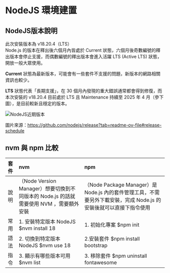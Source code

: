 # NodeJS 環境建置 

## NodeJS版本說明    

此次安裝版本為 v18.20.4（LTS）        
 Node.js 的版本在釋出後六個月內皆處於 Current 狀態，六個月後奇數編號的釋出版本會停止支援，而偶數編號的釋出版本會進入活躍 LTS (Active LTS) 狀態，開放一般大眾使用。         

**Current** 狀態為最新版本，可能會有一些套件不支援的問題，新版本的網路相關資訊也較少。

**LTS** 狀態代表「長期支援」，在 30 個月內發現的重大錯誤通常都會得到修復，而本次安裝的 v18.20.4 目前處於 LTS 且 Maintenance 持續至 2025 年 4 月（參下圖），是目前較新且穩定的版本。

![NodeJS近期版本](../assets/week-02/img/NodeJS-version.png")    
 
圖片來源：https://github.com/nodejs/release?tab=readme-ov-file#release-schedule


## nvm 與 npm 比較



|  套件  | nvm  |  npm |
| :---- | :---- | :---- |
| 說明 | （Node Version Manager）想要切換到不同版本的 Node.js 的話就需要使用 NVM ，需要額外安裝| （Node Package Manager）是 Node.js 內的套件管理工具，不需要另外下載安裝，完成 Node.js 的安裝後就可以直接下指令使用 |
| 常用 | 1. 安裝特定版本 NodeJS             $nvm install 18           | 1. 初始化專案             $npm init            |
| 語法 | 2.  切換到特定版本 NodeJS           $nvm use 18 | 2.安裝套件           $npm install bootstrap    |
|  指令 | 3. 顯示有哪些版本可用     $nvm list    | 3. 移除套件      $npm uninstall fontawesome|